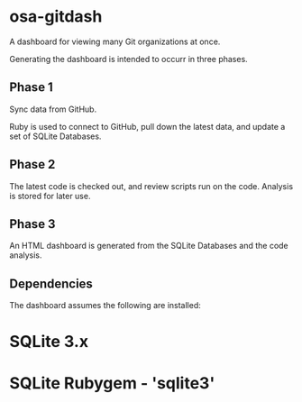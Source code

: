 # osa-gitdash
A dashboard for viewing many Git organizations at once.

Generating the dashboard is intended to occurr in three phases.

## Phase 1

Sync data from GitHub. 

Ruby is used to connect to GitHub, pull down the latest data, and update a set of SQLite Databases.

## Phase 2

The latest code is checked out, and review scripts run on the code. Analysis is stored for later use.

## Phase 3

An HTML dashboard is generated from the SQLite Databases and the code analysis.

## Dependencies

The dashboard assumes the following are installed:

 # SQLite 3.x
 # SQLite Rubygem - 'sqlite3'

